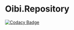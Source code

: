 # Oibi.Repository

[![Codacy Badge](https://api.codacy.com/project/badge/Grade/8130b9924a7f40c38afa2fcf132135cc)](https://www.codacy.com?utm_source=github.com&amp;utm_medium=referral&amp;utm_content=TheTrigger/Oibi.Repository&amp;utm_campaign=Badge_Grade)
